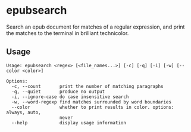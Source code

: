 # epubsearch

Search an epub document for matches of a regular expression, and print
the matches to the terminal in brilliant technicolor.

## Usage 

```
Usage: epubsearch <regex> [<file_names...>] [-c] [-q] [-i] [-w] [--color <color>]

Options:
  -c, --count       print the number of matching paragraphs
  -q, --quiet       produce no output
  -i, --ignore-case do case insensitive search
  -w, --word-regexp find matches surrounded by word boundaries
  --color           whether to print results in color. options: always, auto,
                    never
  --help            display usage information
```
